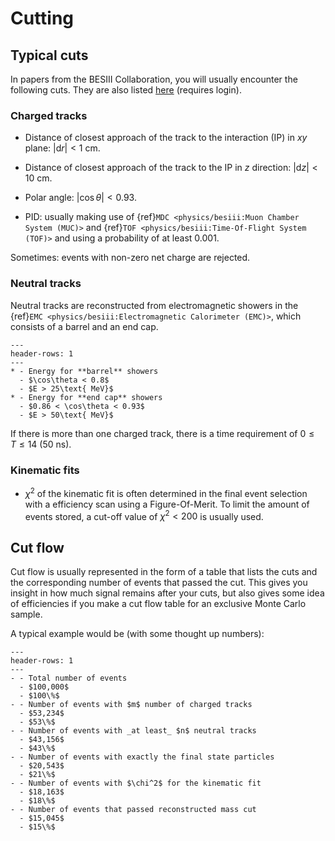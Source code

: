 # Cutting

## Typical cuts

In papers from the BESIII Collaboration, you will usually encounter the following cuts.
They are also listed
[here](https://docbes3.ihep.ac.cn/~offlinesoftware/index.php/Recommend_cuts) (requires
login).

### Charged tracks

- Distance of closest approach of the track to the interaction (IP) in $xy$ plane:
  $\left|\text{d}r\right| < 1\text{ cm}$.

- Distance of closest approach of the track to the IP in $z$ direction:
  $\left|\text{d}z\right| < 10\text{ cm}$.

- Polar angle: $\left|\cos\theta\right| < 0.93$.

- PID: usually making use of {ref}`MDC <physics/besiii:Muon Chamber System (MUC)>` and
  {ref}`TOF <physics/besiii:Time-Of-Flight System (TOF)>` and using a probability of at
  least $0.001$.

Sometimes: events with non-zero net charge are rejected.

### Neutral tracks

Neutral tracks are reconstructed from electromagnetic showers in the
{ref}`EMC <physics/besiii:Electromagnetic Calorimeter (EMC)>`, which consists of a
barrel and an end cap.

```{list-table}
---
header-rows: 1
---
* - Energy for **barrel** showers
  - $\cos\theta < 0.8$
  - $E > 25\text{ MeV}$
* - Energy for **end cap** showers
  - $0.86 < \cos\theta < 0.93$
  - $E > 50\text{ MeV}$
```

If there is more than one charged track, there is a time requirement of
$0 \leq T \leq 14$ ($50\text{ ns}$).

### Kinematic fits

- $\chi^2$ of the kinematic fit is often determined in the final event selection with a
  efficiency scan using a Figure-Of-Merit. To limit the amount of events stored, a
  cut-off value of $\chi^2 < 200$ is usually used.

## Cut flow

Cut flow is usually represented in the form of a table that lists the cuts and the
corresponding number of events that passed the cut. This gives you insight in how much
signal remains after your cuts, but also gives some idea of efficiencies if you make a
cut flow table for an exclusive Monte Carlo sample.

A typical example would be (with some thought up numbers):

```{list-table}
---
header-rows: 1
---
- - Total number of events
  - $100,000$
  - $100\%$
- - Number of events with $m$ number of charged tracks
  - $53,234$
  - $53\%$
- - Number of events with _at least_ $n$ neutral tracks
  - $43,156$
  - $43\%$
- - Number of events with exactly the final state particles
  - $20,543$
  - $21\%$
- - Number of events with $\chi^2$ for the kinematic fit
  - $18,163$
  - $18\%$
- - Number of events that passed reconstructed mass cut
  - $15,045$
  - $15\%$
```
